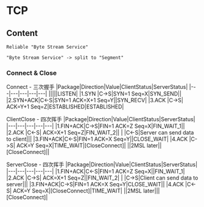 # TCP

## Content

    Reliable "Byte Stream Service"

    "Byte Stream Service" -> split to "Segment"

### Connect & Close

Connect - 三次握手
|Package|Direction|Value|ClientStatus|ServerStatus|
|---|---|---|---|---|
|||||LISTEN|
|1.SYN    |C->S|SYN=1         Seq=X|SYN_SEND||
|2.SYN+ACK|C<-S|SYN=1 ACK=X+1 Seq=Y||SYN_RECV|
|3.ACK    |C->S|      ACK=Y+1 Seq=Z|ESTABLISHED|ESTABLISHED|

ClientClose - 四次挥手
|Package|Direction|Value|ClientStatus|ServerStatus|
|---|---|---|---|---|
|1.FIN+ACK|C->S|FIN=1 ACK=Z   Seq=X|FIN_WAIT_1||
|2.ACK    |C<-S|      ACK=X+1 Seq=Z|FIN_WAIT_2||
|         |C<-S|Server can send data to client|||
|3.FIN+ACK|C<-S|FIN=1 ACK=X   Seq=Y||CLOSE_WAIT|
|4.ACK    |C->S|      ACK=Y   Seq=X|TIME_WAIT|[CloseConnect]|
||2MSL later||[CloseConnect]||

ServerClose - 四次挥手
|Package|Direction|Value|ClientStatus|ServerStatus|
|---|---|---|---|---|
|1.FIN+ACK|C<-S|FIN=1 ACK=Z   Seq=X||FIN_WAIT_1|
|2.ACK    |C->S|      ACK=X+1 Seq=Z||FIN_WAIT_2|
|         |C->S|Client can send data to server|||
|3.FIN+ACK|C->S|FIN=1 ACK=X   Seq=Y|CLOSE_WAIT||
|4.ACK    |C<-S|      ACK=Y   Seq=X|[CloseConnect]|TIME_WAIT|
||2MSL later|||[CloseConnect]|

